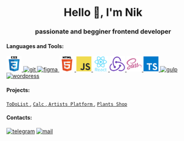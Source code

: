<h1 align="center">Hello 👋, I'm Nik</h1>

<h3 align="center">passionate and begginer frontend developer</h3>

<h4 align="left">Languages and Tools:</h4>

<a href="https://www.w3schools.com/css/" target="_blank" rel="noreferrer"> <img src="https://raw.githubusercontent.com/devicons/devicon/master/icons/css3/css3-original-wordmark.svg" alt="css3" width="40" height="40"/> <a href="https://git-scm.com/" target="_blank" rel="noreferrer"> <img src="https://www.vectorlogo.zone/logos/git-scm/git-scm-icon.svg" alt="git" width="40" height="40"/> </a> <a href="https://www.figma.com/" target="_blank" rel="noreferrer"> <img src="https://www.vectorlogo.zone/logos/figma/figma-icon.svg" alt="figma" width="40" height="40"/> </a> <a href="https://www.w3.org/html/" target="_blank" rel="noreferrer"> <img src="https://raw.githubusercontent.com/devicons/devicon/master/icons/html5/html5-original-wordmark.svg" alt="html5" width="40" height="40"/> </a><a href="https://developer.mozilla.org/en-US/docs/Web/JavaScript" target="_blank" rel="noreferrer"> <img src="https://raw.githubusercontent.com/devicons/devicon/master/icons/javascript/javascript-original.svg" alt="javascript" width="40" height="40"/> </a> <a href="https://reactjs.org/" target="_blank" rel="noreferrer"> <img src="https://raw.githubusercontent.com/devicons/devicon/master/icons/react/react-original-wordmark.svg" alt="react" width="40" height="40"/> </a> <a href="https://redux.js.org" target="_blank" rel="noreferrer"> <img src="https://raw.githubusercontent.com/devicons/devicon/master/icons/redux/redux-original.svg" alt="redux" width="40" height="40"/> </a> <a href="https://sass-lang.com" target="_blank" rel="noreferrer"> <img src="https://raw.githubusercontent.com/devicons/devicon/master/icons/sass/sass-original.svg" alt="sass" width="40" height="40"/> </a> <a href="https://www.typescriptlang.org/" target="_blank" rel="noreferrer"> <img src="https://raw.githubusercontent.com/devicons/devicon/master/icons/typescript/typescript-original.svg" alt="typescript" width="40" height="40"/> </a> <a href="https://gulpjs.com" target="_blank" rel="noreferrer"> <img src="https://miro.medium.com/max/1200/1*IGn5E-1wp5mQ2DHoevVCFA.png" alt="gulp" width="40" height="40"/> </a><a href="https://wordpress.org/" target="_blank" rel="noreferrer"> <img src="https://store.appsfera.com/wp-content/uploads/2021/10/WordPress-vmeste-s-amarkets-medium.png" alt="wordpress" width="40" height="40"/></a>

<h4 align="left">Projects:</h4>
  
  <a href="https://soto0.github.io/ToDoList" target="_blank" rel="noreferrer"> `ToDoList` </a>, <a href="https://soto0.github.io/Calculator/" target="_blank" rel="noreferrer"> `Calc` </a>,<a href="https://github.com/soto0/artists-platform" target="_blank" rel="noreferrer"> `Artists Platform` </a>, <a href="https://github.com/soto0/plants-shop" target="_blank" rel="noreferrer"> `Plants Shop` </a>
  
<h4 align="left">Contacts:</h4>
  
<a href="https://t.me/jaban0" target="_blank" rel="noreferrer"> <img src="https://pluspng.com/img-png/telegram-logo-png-logos-telegram-transparent-amp-png-clipart-free-img-yawd-1600x1600.png" alt="telegram" width="40" height="40"/></a> <a href="mailto:kaden0065@gmail.com" target="_blank" rel="noreferrer"> <img src="https://www.freepngimg.com/thumb/gmail/66594-bookmark-screen-logo-home-gmail-email-icon.png" alt="mail" width="40" height="40"/></a>
